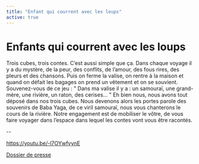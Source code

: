 ```yaml
---
title: "Enfant qui courrent avec les loups"
active: true
---
```


# Enfants qui courrent avec les loups

Trois cubes, trois contes. C’est aussi simple que ça. Dans chaque voyage il y a du mystère, de la peur, des conflits, de l’amour, des fous rires, des pleurs et des chansons. Puis on ferme la valise, on rentre à la maison et quand on défait les bagages on prend un vêtement et on se souvient. Souvenez-vous de ce jeu : " Dans ma valise il y a : un samouraï, une grand-mère, une rivière, un raton, des cerises… " Eh bien nous, nous avons tout déposé dans nos trois cubes. Nous devenons alors les portes parole des souvenirs de Baba Yaga, de ce viril samouraï, nous vous chanterons le cours de la rivière. Notre engagement est de mobiliser le vôtre, de vous faire voyager dans l’espace dans lequel les contes vont vous être racontés.

--

https://youtu.be/-l7OYwfvynE

[Dossier de presse](https://mailchi.mp/aff4c5548064/ddp-enfantsquicourentaveclesloups)
